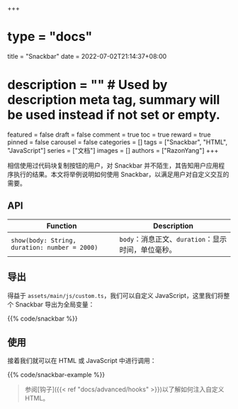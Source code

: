 +++
# type = "docs"
title = "Snackbar"
date = 2022-07-02T21:14:37+08:00
# description = "" # Used by description meta tag, summary will be used instead if not set or empty.
featured = false
draft = false
comment = true
toc = true
reward = true
pinned = false
carousel = false
categories = []
tags = ["Snackbar", "HTML", "JavaScript"]
series = ["文档"]
images = []
authors = ["RazonYang"]
+++

相信使用过代码块复制按钮的用户，对 Snackbar 并不陌生，其告知用户应用程序执行的结果。本文将举例说明如何使用 Snackbar，以满足用户对自定义交互的需要。

<!--more-->

## API

| Function | Description|
|---|---|
| `show(body: String, duration: number = 2000)` | `body`：消息正文、`duration`：显示时间，单位毫秒。

## 导出

得益于 `assets/main/js/custom.ts`，我们可以自定义 JavaScript，这里我们将整个 Snackbar 导出为全局变量：

{{% code/snackbar %}}

## 使用

接着我们就可以在 HTML 或 JavaScript 中进行调用：

{{% code/snackbar-example %}}

> 参阅[钩子]({{< ref "docs/advanced/hooks" >}})以了解如何注入自定义 HTML。
